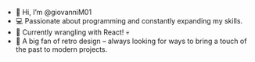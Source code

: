 - 👋 Hi, I’m @giovanniM01
- 💻 Passionate about programming and constantly expanding my skills.
- 🌱 Currently wrangling with React! 💀
- 👀 A big fan of retro design – always looking for ways to bring a touch of the past to modern projects.

<!---
giovanniM01/giovanniM01 is a ✨ special ✨ repository because its `README.md` (this file) appears on your GitHub profile.
You can click the Preview link to take a look at your changes.
--->
